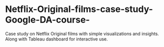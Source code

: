 # Netflix-Original-films-case-study-Google-DA-course-
Case study on Netflix Original films with simple visualizations and insights. Along with Tableau dashboard for interactive use. 
